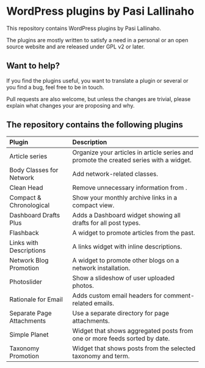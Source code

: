 # WordPress plugins by Pasi Lallinaho

This repository contains WordPress plugins by Pasi Lallinaho.

The plugins are mostly written to satisfy a need in a personal or an open source website and are released under GPL v2 or later. 

## Want to help?

If you find the plugins useful, you want to translate a plugin or several or you find a bug, feel free to be in touch.

Pull requests are also welcome, but unless the changes are trivial, please explain what changes your are proposing and why.

## The repository contains the following plugins

| Plugin                     | Description
| :------------------------- | :------------
| Article series             | Organize your articles in article series and promote the created series with a widget.
| Body Classes for Network   | Add network-related <body> classes.
| Clean Head                 | Remove unnecessary information from <head>.
| Compact & Chronological    | Show your monthly archive links in a compact view.
| Dashboard Drafts Plus      | Adds a Dashboard widget showing all drafts for all post types.
| Flashback                  | A widget to promote articles from the past.
| Links with Descriptions    | A links widget with inline descriptions.
| Network Blog Promotion     | A widget to promote other blogs on a network installation.
| Photoslider                | Show a slideshow of user uploaded photos.
| Rationale for Email        | Adds custom email headers for comment-related emails.
| Separate Page Attachments  | Use a separate directory for page attachments.
| Simple Planet              | Widget that shows aggregated posts from one or more feeds sorted by date.
| Taxonomy Promotion         | Widget that shows posts from the selected taxonomy and term.
